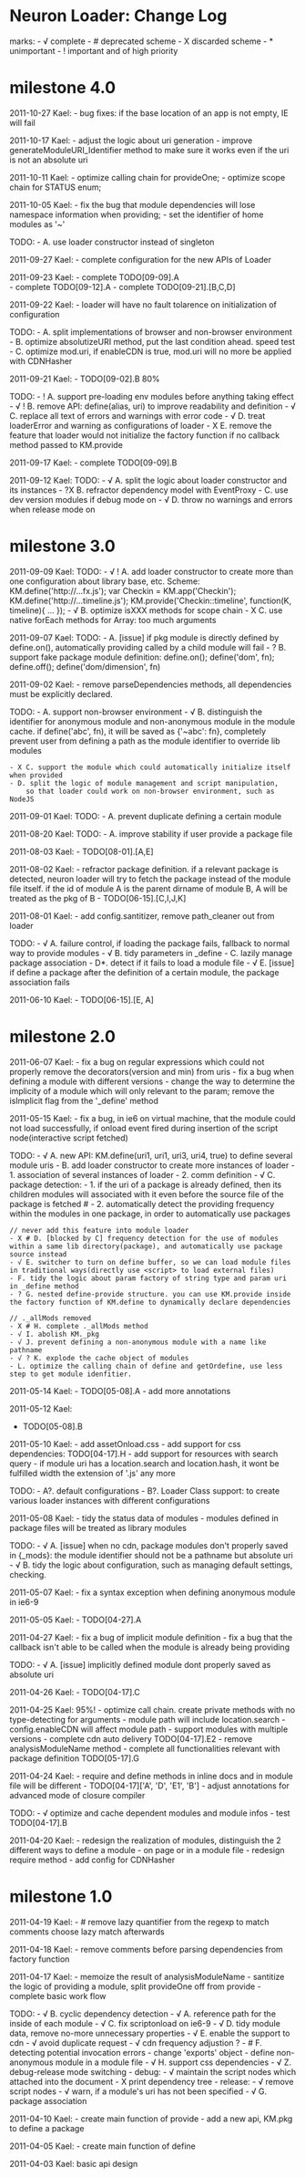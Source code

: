 Neuron Loader: Change Log
===

marks:
	- √ complete
	- # deprecated scheme
	- X discarded scheme
	- * unimportant
	- ! important and of high priority

milestone 4.0
===

2011-10-27  Kael:
	- bug fixes: if the base location of an app is not empty, IE will fail

2011-10-17  Kael:
	- adjust the logic about uri generation
	- improve generateModuleURI_Identifier method to make sure it works even if the uri is not an absolute uri

2011-10-11  Kael:
	- optimize calling chain for provideOne; 
	- optimize scope chain for STATUS enum;

2011-10-05  Kael:
	- fix the bug that module dependencies will lose namespace information when providing; 
	- set the identifier of home modules as '~'
	
TODO:
	- A. use loader constructor instead of singleton

2011-09-27  Kael:
	- complete configuration for the new APIs of Loader

2011-09-23  Kael:
	- complete TODO[09-09].A  
	- complete TODO[09-12].A
	- complete TODO[09-21].[B,C,D]

2011-09-22  Kael:
	- loader will have no fault tolarence on initialization of configuration

TODO:
	- A. split implementations of browser and non-browser environment
	- B. optimize absolutizeURI method, put the last condition ahead. speed test
	- C. optimize mod.uri, if enableCDN is true, mod.uri will no more be applied with CDNHasher

2011-09-21  Kael:
	- TODO[09-02].B 80%

TODO:
	- ! A. support pre-loading env modules before anything taking effect
	- √ ! B. remove API: define(alias, uri) to improve readability and definition
	- √ C. replace all text of errors and warnings with error code
	- √ D. treat loaderError and warning as configurations of loader
	- X E. remove the feature that loader would not initialize the factory function if no callback method passed to KM.provide

2011-09-17  Kael:
	- complete TODO[09-09].B

2011-09-12  Kael:
TODO:
	- √ A. split the logic about loader constructor and its instances
	- ?X B. refractor dependency model with EventProxy
	- C. use dev version modules if debug mode on
	- √ D. throw no warnings and errors when release mode on

milestone 3.0
===

2011-09-09  Kael:
TODO:
	- √ ! A. add loader constructor to create more than one configuration about library base, etc.
		Scheme: KM.define('http://...fx.js'); var Checkin = KM.app('Checkin'); KM.define('http://...timeline.js');
		KM.provide('Checkin::timeline', function(K, timeline){ … });
	- √ B. optimize isXXX methods for scope chain
	- X C. use native forEach methods for Array: too much arguments

2011-09-07  Kael:
TODO:
	- A. [issue] if pkg module is directly defined by define.on(), automatically providing called by a child module will fail
	- ? B. support fake package module definition: define.on(); define('dom', fn); define.off(); define('dom/dimension', fn)

2011-09-02  Kael:
	- remove parseDependencies methods, all dependencies must be explicitly declared.

TODO:
	- A. support non-browser environment
	- √ B. distinguish the identifier for anonymous module and non-anonymous module in the module cache. 
		if define('abc', fn), it will be saved as {'~abc': fn}, 
		completely prevent user from defining a path as the module identifier to override lib modules
		
	- X C. support the module which could automatically initialize itself when provided
	- D. split the logic of module management and script manipulation, 
		so that loader could work on non-browser environment, such as NodeJS

2011-09-01  Kael:
TODO:
	- A. prevent duplicate defining a certain module

2011-08-20  Kael:
TODO:
	- A. improve stability if user provide a package file

2011-08-03  Kael:
	- TODO[08-01].[A,E]

2011-08-02  Kael:
	- refractor package definition. 
		if a relevant package is detected, neuron loader will try to fetch the package instead of the module file itself.
		if the id of module A is the parent dirname of module B, A will be treated as the pkg of B 
	- TODO[06-15].[C,I,J,K]

2011-08-01  Kael:
	- add config.santitizer, remove path_cleaner out from loader

TODO:
	- √ A. failure control, if loading the package fails, fallback to normal way to provide modules
	- √ B. tidy parameters in _define
	- C. lazily manage package association
	- D*. detect if it fails to load a module file
	- √ E. [issue] if define a package after the definition of a certain module, the package association fails

2011-06-10  Kael:
	- TODO[06-15].[E, A]

milestone 2.0
===

2011-06-07  Kael:
	- fix a bug on regular expressions which could not properly remove the decorators(version and min) from uris
	- fix a bug when defining a module with different versions
	- change the way to determine the implicity of a module which will only relevant to the <name> param; remove the isImplicit flag from the '_define' method

2011-05-15  Kael:
	- fix a bug, in ie6 on virtual machine, that the module could not load successfully, 
		if onload event fired during insertion of the script node(interactive script fetched) 
	
TODO:
	- √ A. new API: KM.define(uri1, uri1, uri3, uri4, true) to define several module uris
	- B. add loader constructor to create more instances of loader
		- 1. association of several instances of loader
		- 2. comm definition
	- √ C. package detection: 
		- 1. if the uri of a package is already defined, then its children modules will associated with it even before the source file of the package is fetched
		# - 2. automatically detect the providing frequency within the modules in one package, in order to automatically use packages
	
	// never add this feature into module loader
	- X # D. [blocked by C] frequency detection for the use of modules within a same lib directory(package), and automatically use package source instead
	- √ E. switcher to turn on define buffer, so we can load module files in traditional ways(directly use <script> to load external files)
	- F. tidy the logic about param factory of string type and param uri in _define method
	- ? G. nested define-provide structure. you can use KM.provide inside the factory function of KM.define to dynamically declare dependencies
	
	// ._allMods removed
	- X # H. complete ._allMods method
	- √ I. abolish KM._pkg
	- √ J. prevent defining a non-anonymous module with a name like pathname
	- √ ? K. explode the cache object of modules
	- L. optimize the calling chain of define and getOrdefine, use less step to get module idenfitier.

2011-05-14  Kael:
	- TODO[05-08].A
	- add more annotations

2011-05-12  Kael:
- TODO[05-08].B

2011-05-10  Kael:
	- add assetOnload.css
	- add support for css dependencies: TODO[04-17].H
	- add support for resources with search query
	- if module uri has a location.search and location.hash, it wont be fulfilled width the extension of '.js' any more

TODO:
	- A?. default configurations
	- B?. Loader Class support: to create various loader instances with different configurations

2011-05-08  Kael:
	- tidy the status data of modules
	- modules defined in package files will be treated as library modules

TODO:
	- √ A. [issue] when no cdn, package modules don't properly saved in {_mods}: 
			the module identifier should not be a pathname but absolute uri
	- √ B. tidy the logic about configuration, such as managing default settings, checking.

2011-05-07  Kael:
	- fix a syntax exception when defining anonymous module in ie6-9

2011-05-05  Kael:
	- TODO[04-27].A

2011-04-27  Kael:
	- fix a bug of implicit module definition
	- fix a bug that the callback isn't able to be called when the module is already being providing

TODO:
	- √ A. [issue] implicitly defined module dont properly saved as absolute uri

2011-04-26  Kael:
	- TODO[04-17].C

2011-04-25  Kael: 95%!
	- optimize call chain. create private methods with no type-detecting for arguments
	- module path will include location.search
	- config.enableCDN will affect module path
	- support modules with multiple versions
	- complete cdn auto delivery TODO[04-17].E2
	- remove analysisModuleName method
	- complete all functionalities relevant with package definition TODO[05-17].G

2011-04-24  Kael:
	- require and define methods in inline docs and in module file will be different
	- TODO[04-17]['A', 'D', 'E1', 'B']
	- adjust annotations for advanced mode of closure compiler

TODO:
	- √ optimize and cache dependent modules and module infos
	- test TODO[04-17].B

2011-04-20  Kael:
	- redesign the realization of modules, 
	distinguish the 2 different ways to define a module - on page or in a module file
	- redesign require method
	- add config for CDNHasher

milestone 1.0
===

2011-04-19  Kael:
	- # remove lazy quantifier from the regexp to match comments
		choose lazy match afterwards

2011-04-18  Kael:
	- remove comments before parsing dependencies from factory function

2011-04-17  Kael:
	- memoize the result of analysisModuleName
	- santitize the logic of providing a module, split provideOne off from provide
	- complete basic work flow

TODO:
	- √ B. cyclic dependency detection
	- √ A. reference path for the inside of each module
	- √ C. fix scriptonload on ie6-9
	- √ D. tidy module data, remove no-more unnecessary properties
	- √ E. enable the support to cdn
			- √ avoid duplicate request
			- √ cdn frequency adjustion ?
	- # F. detecting potential invocation errors
			- change 'exports' object
			- define non-anonymous module in a module file
	- √ H. support css dependencies
	- √ Z. debug-release mode switching
			- debug: 
				- √ maintain the script nodes which attached into the document
				- X print dependency tree
			- release: 
				- √ remove script nodes
				- √ warn, if a module's uri has not been specified
	- √ G. package association

2011-04-10  Kael:
	- create main function of provide
	- add a new api, KM.pkg to define a package

2011-04-05  Kael:
	- create main function of define

2011-04-03  Kael: basic api design